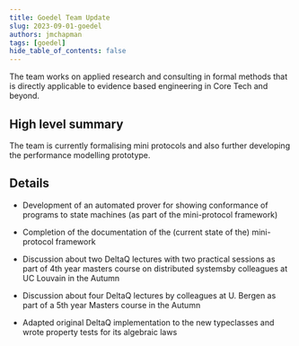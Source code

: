```yaml
---
title: Goedel Team Update
slug: 2023-09-01-goedel
authors: jmchapman
tags: [goedel]
hide_table_of_contents: false
---
```


The team works on applied research and consulting in formal methods
that is directly applicable to evidence based engineering in Core Tech
and beyond.

## High level summary

The team is currently formalising mini protocols and also further
developing the performance modelling prototype.

## Details


* Development of an automated prover for showing conformance of
  programs to state machines (as part of the mini-protocol framework)

* Completion of the documentation of the (current state of the)
  mini-protocol framework

* Discussion about two DeltaQ lectures with two practical sessions as part
  of 4th year masters course on distributed systemsby colleagues at UC
  Louvain in the Autumn

* Discussion about four DeltaQ lectures by colleagues at U. Bergen as part
  of a 5th year Masters course in the Autumn

* Adapted original DeltaQ implementation to the new typeclasses and
  wrote property tests for its algebraic laws 
